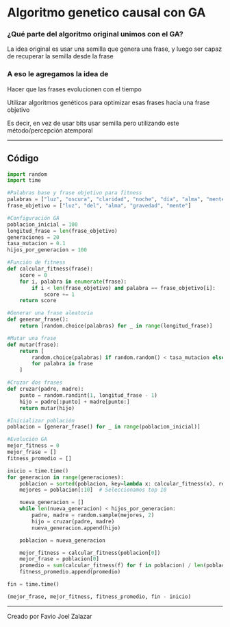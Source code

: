 # Algoritmo genetico causal con GA

### ¿Qué parte del algoritmo original unimos con el GA?

La idea original es usar una semilla que genera una frase, y luego ser capaz de recuperar la semilla desde la frase

### A eso le agregamos la idea de

Hacer que las frases evolucionen con el tiempo

Utilizar algoritmos genéticos para optimizar esas frases hacia una frase objetivo

Es decir, en vez de usar bits usar semilla pero utilizando este método/percepción atemporal

---

## Código

```python
import random
import time

#Palabras base y frase objetivo para fitness
palabras = ["luz", "oscura", "claridad", "noche", "día", "alma", "mente", "fuerza", "gravedad", "código", "llave", "tiempo"]
frase_objetivo = ["luz", "del", "alma", "gravedad", "mente"]

#Configuración GA
poblacion_inicial = 100
longitud_frase = len(frase_objetivo)
generaciones = 20
tasa_mutacion = 0.1
hijos_por_generacion = 100

#Función de fitness
def calcular_fitness(frase):
    score = 0
    for i, palabra in enumerate(frase):
        if i < len(frase_objetivo) and palabra == frase_objetivo[i]:
            score += 1
    return score

#Generar una frase aleatoria
def generar_frase():
    return [random.choice(palabras) for _ in range(longitud_frase)]

#Mutar una frase
def mutar(frase):
    return [
        random.choice(palabras) if random.random() < tasa_mutacion else palabra
        for palabra in frase
    ]

#Cruzar dos frases
def cruzar(padre, madre):
    punto = random.randint(1, longitud_frase - 1)
    hijo = padre[:punto] + madre[punto:]
    return mutar(hijo)

#Inicializar población
poblacion = [generar_frase() for _ in range(poblacion_inicial)]

#Evolución GA
mejor_fitness = 0
mejor_frase = []
fitness_promedio = []

inicio = time.time()
for generacion in range(generaciones):
    poblacion = sorted(poblacion, key=lambda x: calcular_fitness(x), reverse=True)
    mejores = poblacion[:10]  # Seleccionamos top 10

    nueva_generacion = []
    while len(nueva_generacion) < hijos_por_generacion:
        padre, madre = random.sample(mejores, 2)
        hijo = cruzar(padre, madre)
        nueva_generacion.append(hijo)

    poblacion = nueva_generacion

    mejor_fitness = calcular_fitness(poblacion[0])
    mejor_frase = poblacion[0]
    promedio = sum(calcular_fitness(f) for f in poblacion) / len(poblacion)
    fitness_promedio.append(promedio)

fin = time.time()

(mejor_frase, mejor_fitness, fitness_promedio, fin - inicio)
```
---

Creado por Favio Joel Zalazar